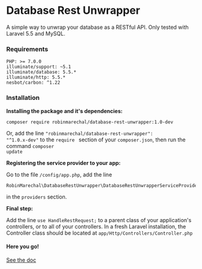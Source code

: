 # Database Rest Unwrapper

A simple way to unwrap your database as a RESTful API.
Only tested with Laravel 5.5 and MySQL. 

### Requirements
```
PHP: >= 7.0.0
illuminate/support: ~5.1
illuminate/database: 5.5.*
illuminate/http: 5.5.*
nesbot/carbon: ^1.22
```
### Installation

**Installing the package and it's dependencies:**
```
composer require robinmarechal/database-rest-unwrapper:1.0-dev
```
Or, add the line <code>"robinmarechal/database-rest-unwrapper": "^1.0.x-dev"</code> to the <code>require </code> section of your <code>composer.json</code>, then run the command <code>composer update</code>

**Registering the service provider to your app:**

Go to the file `/config/app.php`, add the line 
```
RobinMarechal\DatabaseRestUnwrapper\DatabaseRestUnwrapperServiceProvider::class,
```
in the `providers` section.

**Final step:**

Add the line `use HandleRestRequest;` to a parent class of your application's controllers, or to all of your controllers. 
In a fresh Laravel installation, the Controller class should be located at `app/Http/Controllers/Controller.php`

#### **Here you go!**

[See the doc](http://github.com/RobinMarechal/database-rest-unwrapper/blob/master/documentation.md "See the doc")